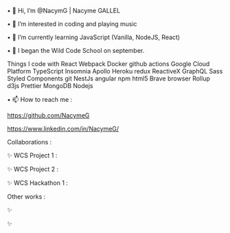 • 👋 Hi, I’m @NacymG | Nacyme GALLEL

• 👀 I’m interested in coding and playing music

• 🌱 I’m currently learning JavaScript (Vanilla, NodeJS, React)

• 💞️ I began the Wild Code School on september.

Things I code with
React Webpack Docker github actions Google Cloud Platform TypeScript Insomnia Apollo Heroku redux ReactiveX GraphQL Sass Styled Components git NestJs angular npm html5 Brave browser Rollup d3js Prettier MongoDB Nodejs

• 📫 How to reach me :

https://github.com/NacymeG

https://www.linkedin.com/in/NacymeG/

Collaborations :

✨ WCS Project 1 : 

✨ WCS Project 2 : 

✨ WCS Hackathon 1 : 

Other works :


✨ 

✨ 

